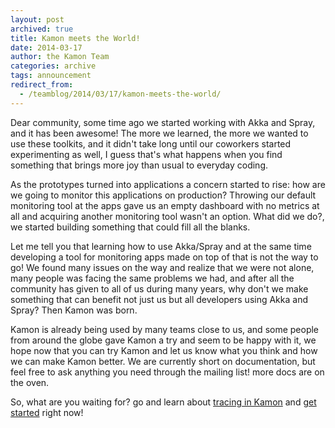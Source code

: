 ```yaml
---
layout: post
archived: true
title: Kamon meets the World!
date: 2014-03-17
author: the Kamon Team
categories: archive
tags: announcement
redirect_from:
  - /teamblog/2014/03/17/kamon-meets-the-world/
---
```


Dear community, some time ago we started working with Akka and Spray, and it has been awesome! The more we learned, the more we wanted
to use these toolkits, and it didn't take long until our coworkers started experimenting as well, I guess that's what
happens when you find something that brings more joy than usual to everyday coding.



As the prototypes turned into applications a concern started to rise: how are we going to monitor this applications on
production? Throwing our default monitoring tool at the apps gave us an empty dashboard with no metrics at all and
acquiring another monitoring tool wasn't an option. What did we do?, we started building something that could fill all
the blanks.

Let me tell you that learning how to use Akka/Spray and at the same time developing a tool for monitoring apps made on
top of that is not the way to go! We found many issues on the way and realize that we were not alone, many people was
facing the same problems we had, and after all the community has given to all of us during many years, why don't we make
something that can benefit not just us but all developers using Akka and Spray? Then Kamon was born.

Kamon is already being used by many teams close to us, and some people from around the globe gave Kamon a try and seem
to be happy with it, we hope now that you can try Kamon and let us know what you think and how we can make Kamon better.
We are currently short on documentation, but feel free to ask anything you need through the mailing list! more docs are
on the oven.

So, what are you waiting for? go and learn about [tracing in Kamon] and [get started] right now!

[tracing in Kamon]: /docs/latest/core/tracing/
[get started]: /docs/latest/guides/
